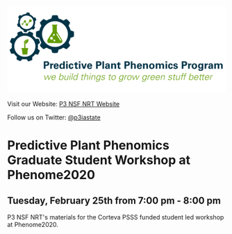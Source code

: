 ![](./P3_Logo.jpg)

Visit our Website: [P3 NSF NRT Website](https://www.predictivephenomicsinplants.iastate.edu/)

Follow us on Twitter: [@p3iastate](https://twitter.com/p3iastate?ref_src=twsrc%5Etfw%7Ctwcamp%5Eembeddedtimeline%7Ctwterm%5Eprofile%3Ap3iastate&ref_url=https%3A%2F%2Fwww.predictivephenomicsinplants.iastate.edu%2F)

# Predictive Plant Phenomics Graduate Student Workshop at Phenome2020

## Tuesday, February 25th from 7:00 pm - 8:00 pm

P3 NSF NRT's materials for the Corteva PSSS funded student led workshop at Phenome2020.

